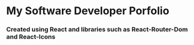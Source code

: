 # My Software Developer Porfolio

### Created using React and libraries such as React-Router-Dom and React-Icons